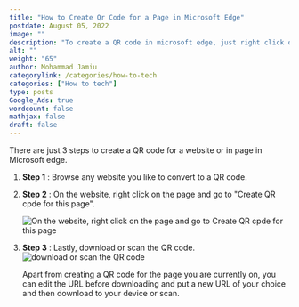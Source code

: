 ```yaml
---
title: "How to Create Qr Code for a Page in Microsoft Edge"
postdate: August 05, 2022
image: ""
description: "To create a QR code in microsoft edge, just right click on the page and click on create qr code for this page."
alt: ""
weight: "65"
author: Mohammad Jamiu
categorylink: /categories/how-to-tech
categories: ["How to tech"]
type: posts
Google_Ads: true
wordcount: false
mathjax: false
draft: false
---
```


There are just 3 steps to create a QR code for a website or in page in Microsoft edge.

1. **Step 1** : Browse any website you like to convert to a QR code.

1. **Step 2** : On the website, right click on the page and go to "Create QR cpde for this page".

   <img loading="lazy" src="/images/qredge1.jpg" alt="On the website, right click on the page and go to Create QR cpde for this page">

1. **Step 3** : Lastly, download or scan the QR code.
   <img loading="lazy" src="/images/qredge2.jpg" alt="download or scan the QR code">

   Apart from creating a QR code for the page you are currently on, you can edit the URL before downloading and put a new URL of your choice and then download to your device or scan.
